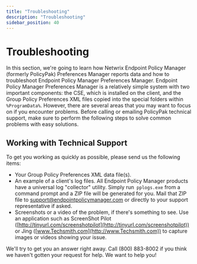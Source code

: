 ```yaml
---
title: "Troubleshooting"
description: "Troubleshooting"
sidebar_position: 40
---
```


# Troubleshooting

In this section, we're going to learn how Netwrix Endpoint Policy Manager (formerly PolicyPak)
Preferences Manager reports data and how to troubleshoot Endpoint Policy Manager Preferences
Manager. Endpoint Policy Manager Preferences Manager is a relatively simple system with two
important components: the CSE, which is installed on the client, and the Group Policy Preferences
XML files copied into the special folders within `%ProgramData%`. However, there are several areas
that you may want to focus on if you encounter problems. Before calling or emailing PolicyPak
technical support, make sure to perform the following steps to solve common problems with easy
solutions.

## Working with Technical Support

To get you working as quickly as possible, please send us the following items:

- Your Group Policy Preferences XML data file(s).
- An example of a client's log files. All Endpoint Policy Manager products have a universal log
  "collector" utility. Simply run` pplogs.exe` from a command prompt and a ZIP file will be
  generated for you. Mail that ZIP file to [support@endpointpolicymanager.com](mailto:support@endpointpolicymanager.com) or
  directly to your support representative if asked.
- Screenshots or a video of the problem, if there's something to see. Use an application such as
  ScreenShot Pilot ([http://tinyurl.com/screenshotpilot](http://tinyurl.com/screenshotpilot)) or
  Jing ([www.Techsmith.com](http://www.Techsmith.com)) to capture images or videos showing your
  issue.

We'll try to get you an answer right away. Call (800) 883-8002 if you think we haven't gotten your
request for help. We want to help you!
